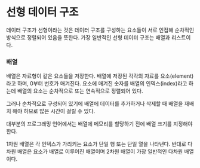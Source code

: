 # 선형 데이터 구조

데이터 구조가 선형이라는 것은 데이터 구조를 구성하는 요소들이 서로 인접해 순차적인 방식으로 정렬되어 있음을 뜻한다. 가장 일반적인 선형 데이터 구조는 배열과 리스트이다. 

### 배열
배열은 자료형이 같은 요소들을 저장한다. 배열에 저장된 각각의 자료를 요소(element)라고 하며, 0부터 번호가 매겨진다. 
요소에 매겨진 숫자를 배열의 인덱스(index)라고 하는데 배열의 요소는 순차적으로 또는 연속적으로 정렬되어 있다.

그러나 순차적으로 구성되어 있기에 배열에 데이터를 추가하거나 삭제할 때 배열을 재배치 해야 하므로 많은 시간이 걸릴 수 있다. 

대부분의 프로그래밍 언어에서는 배열에 메모리를 할당하기 전에 배열 크기를 지정해야 한다.

1차원 배열은 각 인덱스가 가리키는 요소가 단일 행 또는 단일 열을 나타낸다. 반대로 다차원 배열은 요소가 배열로 이루어진 배열이며 2차원 배열이 가장 일반적인 다차원 배열이다.
